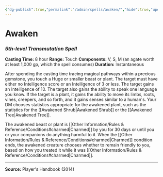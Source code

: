 ```yaml
---
{"dg-publish":true,"permalink":"/admin/spells/awaken/","hide":true,"updated":"2025-08-11T11:53:29.306+01:00"}
---
```


# Awaken
### *5th-level Transmutation Spell*
**Casting Time:** 8 hour
**Range:** Touch
**Components:** V, S, M (an agate worth at least 1,000 gp, which the spell consumes)
**Duration:** Instantaneous

After spending the casting time tracing magical pathways within a precious gemstone, you touch a Huge or smaller beast or plant. The target must have either no Intelligence score or an Intelligence of 3 or less. The target gains an Intelligence of 10. The target also gains the ability to speak one language you know. If the target is a plant, it gains the ability to move its limbs, roots, vines, creepers, and so forth, and it gains senses similar to a human's. Your DM chooses statistics appropriate for the awakened plant, such as the statistics for the [[Awakened Shrub\|Awakened Shrub]] or the [[Awakened Tree\|Awakened Tree]].

The awakened beast or plant is [[Other Information/Rules & Reference/Conditions#charmed\|Charmed]] by you for 30 days or until you or your companions do anything harmful to it. When the [[Other Information/Rules & Reference/Conditions#charmed\|Charmed]] condition ends, the awakened creature chooses whether to remain friendly to you, based on how you treated it while it was [[Other Information/Rules & Reference/Conditions#charmed\|Charmed]].

---
**Source:** Player's Handbook (2014)